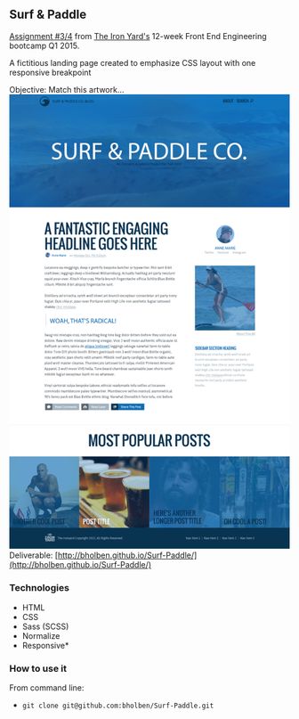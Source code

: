 
## Surf & Paddle

[Assignment #3/4](https://github.com/tiy-atl-js-q1-2015/Assignments) from [The Iron Yard's](http://theironyard.com/locations/atlanta/) 12-week Front End Engineering bootcamp Q1 2015.  

A fictitious landing page created to emphasize CSS layout with one responsive breakpoint  

Objective:  Match this artwork...  
![artwork](surf-paddle.png)  
Deliverable: [http://bholben.github.io/Surf-Paddle/](http://bholben.github.io/Surf-Paddle/)  

### Technologies
  * HTML
  * CSS
  * Sass (SCSS)
  * Normalize
  * Responsive*

### How to use it

From command line:  
  * `git clone git@github.com:bholben/Surf-Paddle.git`  

